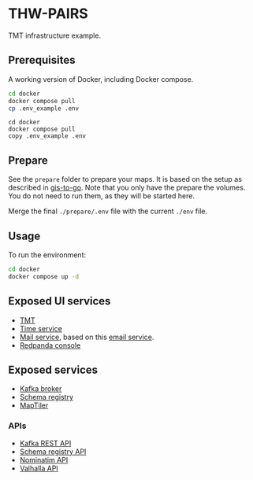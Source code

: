 # THW-PAIRS

TMT infrastructure example.

## Prerequisites

A working version of Docker, including Docker compose.

```bash
cd docker
docker compose pull
cp .env_example .env
```

```dos
cd docker
docker compose pull
copy .env_example .env
```

## Prepare

See the `prepare` folder to prepare your maps. It is based on the setup as described in [gis-to-go](https://github.com/erikvullings/gis-to-go). Note that you only have the prepare the volumes. You do not need to run them, as they will be started here. 

Merge the final `./prepare/.env` file with the current `./env` file.

## Usage

To run the environment:

```bash
cd docker
docker compose up -d
```

## Exposed UI services

- [TMT](http://localhost/tmt)
- [Time service](http://localhost/time)
- [Mail service](http://localhost/mail), based on this [email service](https://github.com/DRIVER-EU/email-gateway).
- [Redpanda console](http://localhost/console)

## Exposed services

- [Kafka broker](http://localhost:3501)
- [Schema registry](http://localhost:3502)
- [MapTiler](http://localhost/maptiler)

### APIs

- [Kafka REST API](http://localhost:3500/topics)
- [Schema registry API](http://localhost:3502/subjects)
- [Nominatim API](http://localhost/nominatim)
- [Valhalla API](http://localhost/valhalla)
